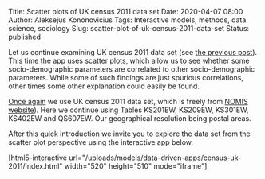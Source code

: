 Title: Scatter plots of UK census 2011 data set
Date: 2020-04-07 08:00
Author: Aleksejus Kononovicius
Tags: Interactive models, methods, data science, sociology
Slug: scatter-plot-of-uk-census-2011-data-set
Status: published

Let us continue examining UK census 2011 data set (see
[the previous post]({filename}/articles/2020/rank-size-distribution-and-uk-census-2011-data-set.md)).
This time the app uses scatter plots, which allow us to see whether some
socio-demographic parameters are correlated to other socio-demographic
parameters. While some of such findings are just spurious correlations, other
times some other explanation could easily be found.

[Once again]({filename}/articles/2020/rank-size-distribution-and-uk-census-2011-data-set.md)
we use UK census 2011 data set, which is freely from
[NOMIS website](https://www.nomisweb.co.uk/query/select/getdatasetbytheme.asp?opt=3&theme=&subgrp=)).
Here we continue using Tables KS201EW, KS209EW, KS301EW, KS402EW and QS607EW.
Our geographical resolution being postal areas.

<!--more-->

After this quick introduction we invite you to explore the data set from the
scatter plot perspective using the interactive app below.

[html5-interactive url="/uploads/models/data-driven-apps/census-uk-2011/index.html"
width="520" height="510" mode="iframe"]
